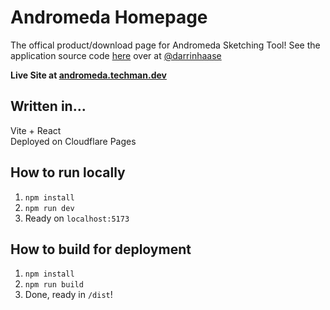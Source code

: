 # Andromeda Homepage

The offical product/download page for Andromeda Sketching Tool! See the application source code [here](https://github.com/darrinhaase/Andromeda) over at [@darrinhaase](https://github.com/darrinhaase)

**Live Site at [andromeda.techman.dev](https://andromeda.techman.dev)**


## Written in...

Vite + React <br/>
Deployed on Cloudflare Pages

## How to run locally

1. `npm install`
2. `npm run dev`
3. Ready on `localhost:5173`

## How to build for deployment

1. `npm install`
2. `npm run build`
3. Done, ready in `/dist`!
